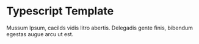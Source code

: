 # Typescript Template
Mussum Ipsum, cacilds vidis litro abertis. Delegadis gente finis, bibendum egestas augue arcu ut est.

